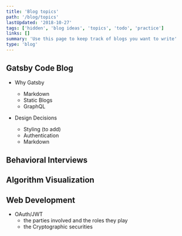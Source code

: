 ```yaml
---
title: 'Blog topics'
path: '/blog/topics'
lastUpdated: '2018-10-27'
tags: ['hidden', 'blog ideas', 'topics', 'todo', 'practice']
links: []
summary: 'Use this page to keep track of blogs you want to write'
type: 'blog'
---
```


## Gatsby Code Blog

- Why Gatsby

  - Markdown
  - Static Blogs
  - GraphQL

- Design Decisions
  - Styling (to add)
  - Authentication
  - Markdown

## Behavioral Interviews

## Algorithm Visualization

## Web Development

- OAuth/JWT
  - the parties involved and the roles they play
  - the Cryptographic securities
